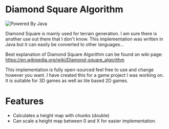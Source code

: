 # Diamond Square Algorithm
![Powered By Java](http://tekeye.uk/programming/images/java_powered.png)

Diamond Square is mainly used for terrain generation. I am sure there is another use out there that I don't know. This implementation was written in Java but it can easily be converted to other languages...

Best explanation of Diamond Square Algorithm can be found on wiki page:
https://en.wikipedia.org/wiki/Diamond-square_algorithm

This implementation is fully open-sourced feel free to use and change however you want. I have created this for a game project I was working on. It is suitable for 3D games as well as tile based 2D games.

# Features
- Calculates a height map with chunks (double) 
- Can scale a height map between 0 and X for easier implementation.
